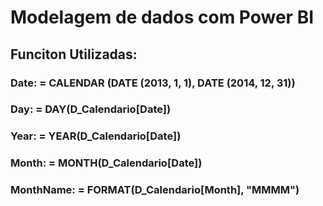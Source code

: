 # Modelagem de dados com Power BI

## Funciton Utilizadas: 
### Date: = CALENDAR (DATE (2013, 1, 1), DATE (2014, 12, 31))
### Day: = DAY(D_Calendario[Date])
### Year:  = YEAR(D_Calendario[Date])
### Month: = MONTH(D_Calendario[Date])
### MonthName: = FORMAT(D_Calendario[Month], "MMMM")
